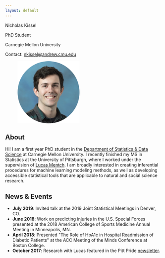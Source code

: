 ```yaml
---
layout: default
---
```


Nicholas Kissel

PhD Student

Carnegie Mellon University



Contact: nkissel@andrew.cmu.edu

<figure>
    <img src='headshot.png' alt='missing' width='200' title='Me!' />
</figure>


## About

<!-- <figure>
    <img src='headshot.png' alt='missing' width='200' title='Me!' />
    <figcaption>Nicholas Kissel <br /> PhD Student <br /> Carnegie Mellon University <br /> nkissel@andrew.cmu.edu </figcaption> 
</figure> -->

Hi! I am a first year PhD student in the [Department of Statistics & Data Science](http://www.stat.cmu.edu/) at Carnegie Mellon University. I recently finished my MS in Statistics at the University of Pittsburgh, where I worked under the supervision of [Lucas Mentch](http://lucasmentch.com/index.html). I am broadly interested in creating inferential procedures for machine learning modeling methods, as well as developing accessible statistical tools that are applicable to natural and social science research. 



## News & Events

* **July 2019**: Invited talk at the 2019 Joint Statistical Meetings in Denver, CO.
* **June 2018**: Work on predicting injuries in the U.S. Special Forces presented at the 2018 American College of Sports Medicine Annual Meeting in Minneapolis, MN.
* **April 2018**: Presented "The Role of HbA1c in Hospital Readmission of Diabetic Patients" at the ACC Meeting of the Minds Conference at Boston College.
* **October 2017**: Research with Lucas featured in the Pitt Pride [newsletter](https://www.asundergrad.pitt.edu/mentoring-future-gatekeepers-science).

